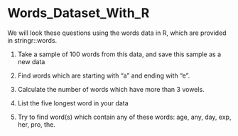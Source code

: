 # Words_Dataset_With_R

We will look these questions using the words data in R, which are provided in stringr::words.

1) Take a sample of 100 words from this data, and save this sample as a new data

2) Find words which are starting with “a” and ending with “e”.

3) Calculate the number of words which have more than 3 vowels.

4) List the five longest word in your data

5) Try to find word(s) which contain any of these words: age, any, day, exp, her, pro, the.
